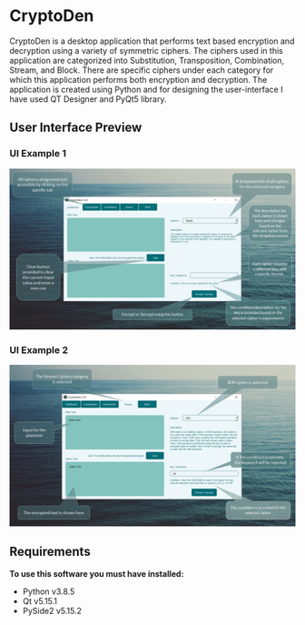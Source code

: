 # CryptoDen
CryptoDen is a desktop application that performs text based encryption and decryption using a variety of symmetric ciphers. The ciphers used in this application are categorized into Substitution, Transposition, Combination, Stream, and Block. There are specific ciphers under each category for which this application performs both encryption and decryption. The application is created using Python and for designing the user-interface I have used QT Designer and PyQt5 library.

## User Interface Preview

### UI Example 1
<img width="800" src="https://github.com/msrezaie/CryptoDen/blob/main/images/preview1.jpg"/>

### UI Example 2
<img width="800" src="https://github.com/msrezaie/CryptoDen/blob/main/images/preview2.jpg"/>


## Requirements

**To use this software you must have installed:**
- Python v3.8.5
- Qt v5.15.1
- PySide2 v5.15.2
